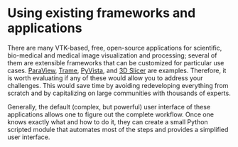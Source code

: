 # Using existing frameworks and applications

There are many VTK-based, free, open-source applications for scientific,
bio-medical and medical image visualization and processing; several of them are
extensible frameworks that can be customized for particular use cases.
[ParaView](https://paraview.org), [Trame](https://kitware.github.io/trame/index.html),
[PyVista](https://docs.pyvista.org), and [3D Slicer](https://www.slicer.org/)
are examples. Therefore, it is worth
evaluating if any of these would allow you to address your challenges. This
would save time by avoiding redeveloping everything from scratch and by
capitalizing on large communities with thousands of experts.

Generally, the default (complex, but powerful) user interface of these applications
allows one to figure out the complete workflow. Once one knows exactly what and how
to do it, they can create a small Python scripted module that automates most of the
steps and provides a simplified user interface.

